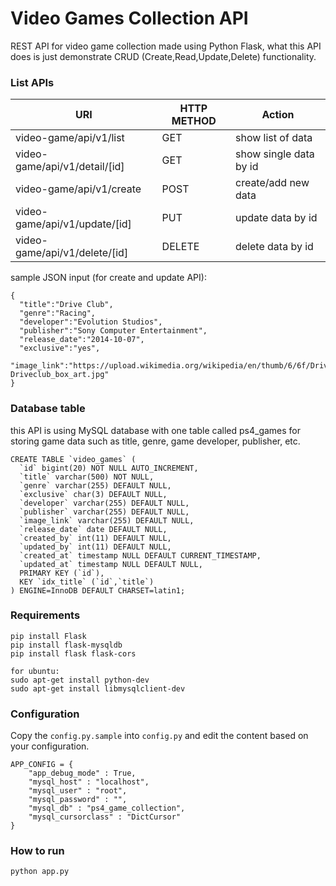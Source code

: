 # Video Games Collection API
REST API for video game collection made using Python Flask,
what this API does is just demonstrate CRUD (Create,Read,Update,Delete) functionality.

### List APIs

| URI                          | HTTP METHOD | Action                 |
|------------------------------|-------------|------------------------|
| video-game/api/v1/list        |     GET     | show list of data      |
| video-game/api/v1/detail/[id] |     GET     | show single data by id |
| video-game/api/v1/create      |     POST    | create/add new data    |
| video-game/api/v1/update/[id] |     PUT     | update data by id      |
| video-game/api/v1/delete/[id] |    DELETE   | delete data by id      |

sample JSON input (for create and update API):
```
{
  "title":"Drive Club",
  "genre":"Racing",
  "developer":"Evolution Studios",
  "publisher":"Sony Computer Entertainment",
  "release_date":"2014-10-07",
  "exclusive":"yes",
  "image_link":"https://upload.wikimedia.org/wikipedia/en/thumb/6/6f/Driveclub_box_art.jpg/250px-Driveclub_box_art.jpg"
}
```





### Database table
this API is using MySQL database with one table called ps4_games for storing game data
such as title, genre, game developer, publisher, etc.
```
CREATE TABLE `video_games` (
  `id` bigint(20) NOT NULL AUTO_INCREMENT,
  `title` varchar(500) NOT NULL,
  `genre` varchar(255) DEFAULT NULL,
  `exclusive` char(3) DEFAULT NULL,
  `developer` varchar(255) DEFAULT NULL,
  `publisher` varchar(255) DEFAULT NULL,
  `image_link` varchar(255) DEFAULT NULL,
  `release_date` date DEFAULT NULL,
  `created_by` int(11) DEFAULT NULL,
  `updated_by` int(11) DEFAULT NULL,
  `created_at` timestamp NULL DEFAULT CURRENT_TIMESTAMP,
  `updated_at` timestamp NULL DEFAULT NULL,
  PRIMARY KEY (`id`),
  KEY `idx_title` (`id`,`title`)
) ENGINE=InnoDB DEFAULT CHARSET=latin1;
```

### Requirements
```
pip install Flask
pip install flask-mysqldb
pip install flask flask-cors

for ubuntu:
sudo apt-get install python-dev
sudo apt-get install libmysqlclient-dev
```

### Configuration
Copy the `config.py.sample` into `config.py` and edit the content based on your configuration.

```
APP_CONFIG = {
    "app_debug_mode" : True,
    "mysql_host" : "localhost",
    "mysql_user" : "root",
    "mysql_password" : "",
    "mysql_db" : "ps4_game_collection",
    "mysql_cursorclass" : "DictCursor"
}
```


### How to run
```
python app.py
```
